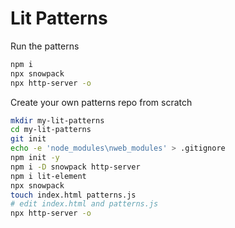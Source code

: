 # Lit Patterns

Run the patterns
```sh
npm i
npx snowpack
npx http-server -o
```

Create your own patterns repo from scratch
```sh
mkdir my-lit-patterns
cd my-lit-patterns
git init
echo -e 'node_modules\nweb_modules' > .gitignore
npm init -y
npm i -D snowpack http-server
npm i lit-element
npx snowpack
touch index.html patterns.js
# edit index.html and patterns.js
npx http-server -o
```
